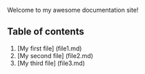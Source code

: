 Welcome to my awesome documentation site!

## Table of contents

1. [My first file] (file1.md)
1. [My second file] (file2.md)
1. [My third file] (file3.md)


